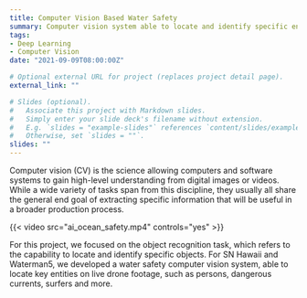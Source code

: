 ```yaml
---
title: Computer Vision Based Water Safety
summary: Computer vision system able to locate and identify specific entities on live drone footage, such as persons, dangerous currents and more.
tags:
- Deep Learning
- Computer Vision
date: "2021-09-09T08:00:00Z"

# Optional external URL for project (replaces project detail page).
external_link: ""

# Slides (optional).
#   Associate this project with Markdown slides.
#   Simply enter your slide deck's filename without extension.
#   E.g. `slides = "example-slides"` references `content/slides/example-slides.md`.
#   Otherwise, set `slides = ""`.
slides: ""
---
```


Computer vision (CV) is the science allowing computers and software systems to gain high-level understanding from digital images or videos. While a wide variety of tasks span from this discipline, they usually all share the general end goal of extracting specific information that will be useful in a broader production process. 

{{< video src="ai_ocean_safety.mp4" controls="yes" >}}

For this project, we focused on the object recognition task, which refers to the capability to locate and identify specific objects. For SN Hawaii and Waterman5, we developed a water safety computer vision system, able to locate key entities on live drone footage, such as persons, dangerous currents, surfers and more.

